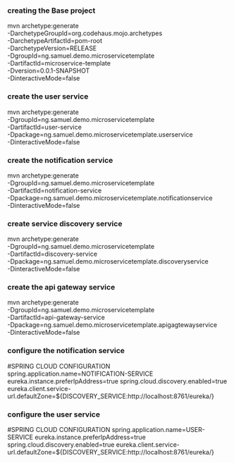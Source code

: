 
### creating the Base project 
mvn archetype:generate \
-DarchetypeGroupId=org.codehaus.mojo.archetypes \
-DarchetypeArtifactId=pom-root \
-DarchetypeVersion=RELEASE \
-DgroupId=ng.samuel.demo.microservicetemplate \
-DartifactId=microservice-template \
-Dversion=0.0.1-SNAPSHOT \
-DinteractiveMode=false



### create the user service
mvn archetype:generate \
-DgroupId=ng.samuel.demo.microservicetemplate \
-DartifactId=user-service \
-Dpackage=ng.samuel.demo.microservicetemplate.userservice \
-DinteractiveMode=false

### create the notification service
mvn archetype:generate \
-DgroupId=ng.samuel.demo.microservicetemplate \
-DartifactId=notification-service \
-Dpackage=ng.samuel.demo.microservicetemplate.notificationservice \
-DinteractiveMode=false

### create service discovery service
mvn archetype:generate \
-DgroupId=ng.samuel.demo.microservicetemplate \
-DartifactId=discovery-service \
-Dpackage=ng.samuel.demo.microservicetemplate.discoveryservice \
-DinteractiveMode=false


### create the api gateway service
mvn archetype:generate \
-DgroupId=ng.samuel.demo.microservicetemplate \
-DartifactId=api-gateway-service \
-Dpackage=ng.samuel.demo.microservicetemplate.apigagtewayservice \
-DinteractiveMode=false


### configure the notification service
#SPRING CLOUD CONFIGURATION
spring.application.name=NOTIFICATION-SERVICE
eureka.instance.preferIpAddress=true
spring.cloud.discovery.enabled=true
eureka.client.service-url.defaultZone=${DISCOVERY_SERVICE:http://localhost:8761/eureka/}

### configure the user service
#SPRING CLOUD CONFIGURATION
spring.application.name=USER-SERVICE
eureka.instance.preferIpAddress=true
spring.cloud.discovery.enabled=true
eureka.client.service-url.defaultZone=${DISCOVERY_SERVICE:http://localhost:8761/eureka/}